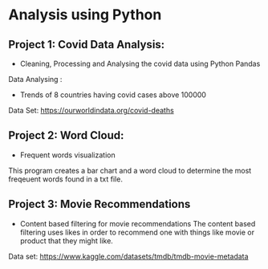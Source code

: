 # Analysis using Python

## Project 1: Covid Data Analysis: 
- Cleaning, Processing and Analysing the covid data using Python Pandas

Data Analysing :
- Trends of 8 countries having covid cases above 100000

Data Set: https://ourworldindata.org/covid-deaths

## Project 2: Word Cloud:
- Frequent words visualization 

This program creates a bar chart and a word cloud to determine the most freqeuent words found in a txt file.

## Project 3: Movie Recommendations 
- Content based filtering for movie recommendations
The content based filtering uses likes in order to recommend one with things like movie or product that they might like. 


Data set: https://www.kaggle.com/datasets/tmdb/tmdb-movie-metadata
